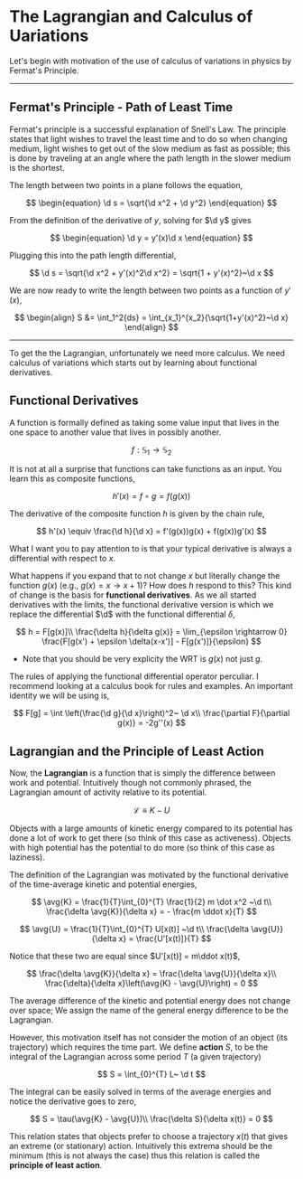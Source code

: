 #  The Lagrangian and Calculus of Uariations

Let's begin with motivation of the use of calculus of variations in physics by Fermat's Principle.

---

## Fermat's Principle - Path of Least Time

Fermat's principle is a successful explanation of Snell's Law. The principle states that light wishes to travel the least time and to do so when changing medium, light wishes to get out of the slow medium as fast as possible; this is done by traveling at an angle where the path length in the slower medium is the shortest.

The length between two points in a plane follows the equation,

$$
\begin{equation}
    \d s = \sqrt{\d x^2 + \d y^2}
\end{equation}
$$

From the definition of the derivative of $y$, solving for $\d y$ gives

$$
\begin{equation}
    \d y = y'(x)\d x
\end{equation}
$$

Plugging this into the path length differential,

$$
\d s = \sqrt{\d x^2 + y'(x)^2\d x^2} = \sqrt{1 + y'(x)^2}~\d x
$$

We are now ready to write the length between two points as a function of $y'(x)$,

$$ \begin{align}
    S &= \int_1^2{ds} = \int_{x_1}^{x_2}{\sqrt{1+y'(x)^2}~\d x}
\end{align} $$

---

To get the the Lagrangian, unfortunately we need more calculus. We need calculus of variations which starts out by learning about functional derivatives.

## Functional Derivatives

A function is formally defined as taking some value input that lives in the one space to another value that lives in possibly another.

$$
f: \mathbb S_1 \rightarrow \mathbb S_2
$$

It is not at all a surprise that functions can take functions as an input. You learn this as composite functions,

$$
h'(x) = f \circ g = f(g(x))
$$

The derivative of the composite function $h$ is given by the chain rule,

$$
h'(x) \equiv \frac{\d h}{\d x} = f'(g(x))g(x) + f(g(x))g'(x)
$$

What I want you to pay attention to is that your typical derivative is always a differential with respect to $x$.

What happens if you expand that to not change $x$ but literally change the function $g(x)$ (e.g., $g(x) = x \rightarrow x+1$)? How does $h$ respond to this? This kind of change is the basis for **functional derivatives**. As we all started derivatives with the limits, the functional derivative version is which we replace the differential $\d$ with the functional differential $\delta$,

$$
h = F[g(x)]\\
\frac{\delta h}{\delta g(x)} = \lim_{\epsilon \rightarrow 0} \frac{F[g(x') + \epsilon \delta(x-x')] - F[g(x')]}{\epsilon}
$$

* Note that you should be very explicity the WRT is $g(x)$ not just $g$.

The rules of applying the functional differential operator perculiar. I recommend looking at a calculus book for rules and examples. An important identity we will be using is,

$$
F[g] = \int \left(\frac{\d g}{\d x}\right)^2~ \d x\\
\frac{\partial F}{\partial g(x)} = -2g''(x)
$$

## Lagrangian and the Principle of Least Action

Now, the **Lagrangian** is a function that is simply the difference between work and potential. Intuitively though not commonly phrased, the Lagrangian amount of activity relative to its potential.

$$
\mathcal L \equiv K - U
$$

Objects with a large amounts of kinetic energy compared to its potential has done a lot of work to get there (so think of this case as activeness). Objects with high potential has the potential to do more (so think of this case as laziness).

The definition of the Lagrangian was motivated by the functional derivative of the time-average kinetic and potential energies,

$$
\avg{K} = \frac{1}{T}\int_{0}^{T} \frac{1}{2} m \dot x^2 ~\d t\\
\frac{\delta \avg{K}}{\delta x} = - \frac{m \ddot x}{T}
$$

$$
\avg{U} = \frac{1}{T}\int_{0}^{T} U[x(t)] ~\d t\\
\frac{\delta \avg{U}}{\delta x} = \frac{U'[x(t)]}{T}
$$

Notice that these two are equal since $U'[x(t)] = m\ddot x(t)$,

$$
\frac{\delta \avg{K}}{\delta x} = \frac{\delta \avg{U}}{\delta x}\\
\frac{\delta}{\delta x}\left(\avg{K} - \avg{U}\right) = 0
$$

The average difference of the kinetic and potential energy does not change over space; We assign the name of the general energy difference to be the Lagrangian.

However, this motivation itself has not consider the motion of an object (its trajectory) which requires the time part. We define **action** $S$, to be the integral of the Lagrangian across some period $T$ (a given trajectory)

$$
S = \int_{0}^{T} L~ \d t
$$

The integral can be easily solved in terms of the average energies and notice the derivative goes to zero,

$$
S = \tau(\avg{K} - \avg{U})\\
\frac{\delta S}{\delta x(t)} = 0
$$

This relation states that objects prefer to choose a trajectory $x(t)$ that gives an extreme (or stationary) action. Intuitively this extrema should be the minimum (this is not always the case) thus this relation is called the **principle of least action**.